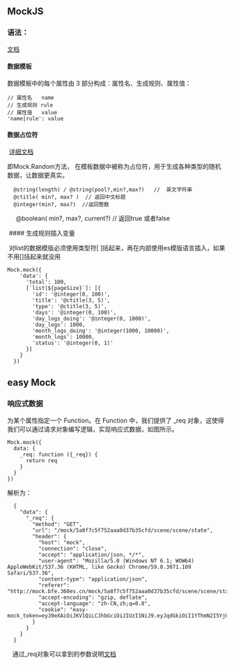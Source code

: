 ## MockJS

### 语法：

[文档](https://github.com/nuysoft/Mock/wiki/Syntax-Specification#%E6%95%B0%E6%8D%AE%E6%A8%A1%E6%9D%BF%E5%AE%9A%E4%B9%89%E8%A7%84%E8%8C%83-dtd)

  #### 数据模板
  
  数据模板中的每个属性由 3 部分构成：属性名、生成规则、属性值：

    // 属性名   name
    // 生成规则 rule
    // 属性值   value
    'name|rule': value
    
  #### 数据占位符
  
  [详细文档](https://segmentfault.com/a/1190000010211622)

  即Mock.Random方法， 在模板数据中被称为占位符，用于生成各种类型的随机数据，让数据更真实。

      @string(length) / @string(pool?,min?,max?)   //  英文字符串
      @ctitle( min?, max? )  // 返回中文标题
      @integer(min?, max?)  //返回整数
      @boolean( min?, max?, current?)  // 返回true 或者false

  #### 生成规则插入变量
  
  对list的数据模版必须使用类型符[ ]括起来，再在内部使用es模版语言插入，如果不用[]括起来就没用
  
  
    Mock.mock({
        'data': {
          'total': 100,
          [`list|${pageSize}`]: [{
            'id': '@integer(0, 100)',
            'title': '@ctitle(3, 5)',
            'type': '@ctitle(3, 5)',
            'days': '@integer(0, 100)',
            'day_logs_doing': '@integer(0, 1000)',
            'day_logs': 1000,
            'month_logs_doing': '@integer(1000, 10000)',
            'month_logs': 10000,
            'status': '@integer(0, 1)'
          }]
        }
      })
      
## easy Mock

### 响应式数据

  为某个属性指定一个 Function。在 Function 中，我们提供了 _req 对象，这使得我们可以通过请求对象编写逻辑，实现响应式数据，如图所示。

    Mock.mock({
      data: {
        _req: function ({_req}) {
          return req
        }
      }
    })
    
    
  解析为：
    
      {
        "data": {
          "_req": {
            "method": "GET",
            "url": "/mock/5a8f7c5f752aaa0d37b35cfd/scene/scene/state",
            "header": {
              "host": "mock",
              "connection": "close",
              "accept": "application/json, */*",
              "user-agent": "Mozilla/5.0 (Windows NT 6.1; WOW64) AppleWebKit/537.36 (KHTML, like Gecko) Chrome/59.0.3071.109 Safari/537.36",
              "content-type": "application/json",
              "referer": "http://mock.bfe.360es.cn/mock/5a8f7c5f752aaa0d37b35cfd/scene/scene/state",
              "accept-encoding": "gzip, deflate",
              "accept-language": "zh-CN,zh;q=0.8",
              "cookie": "easy-mock_token=eyJ0eXAiOiJKV1QiLCJhbGciOiJIUzI1NiJ9.eyJqdGkiOiI1YThmN2I5YjQ1YTQ4YzdmNjdiNjg2ZDEiLCJleHAiOjE1MjA1NjIzMzEsImlkIjoiNWE4ZjdiOWJlZWZkZGE3ZjZjYzUzMDAxIiwiaWF0IjoxNTE5MzUyNzMxfQ.Yjq6tgKIqoOJzuk3mMT1dd5vZYQbphSnJYX0q5Z4hiQ"
            }
          }
        }
      }
    
    通过_req对象可以拿到的参数说明[文档](http://mock.bfe.360es.cn/docs#xiang-ying-shi-shu-ju)
    
